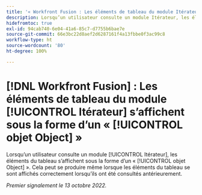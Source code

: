 ```yaml
---
title: '« Workfront Fusion : Les éléments de tableau du module Itérateur s’affichent sous la forme d’un objet Object »'
description: Lorsqu’un utilisateur consulte un module Itérateur, les éléments du tableau s’affichent sous la forme d’un objet Object. Cela peut se produire même lorsque les éléments du tableau se sont affichés correctement lorsqu’ils ont été consultés antérieurement.
hidefromtoc: true
exl-id: 94cab740-6e04-41a6-85c7-d7755b6bae7e
source-git-commit: 66e3bc22d8aef2d6287161f4a13fbbe0f3ac99c8
workflow-type: ht
source-wordcount: '80'
ht-degree: 100%

---
```


# [!DNL Workfront Fusion] : Les éléments de tableau du module [!UICONTROL Itérateur] s’affichent sous la forme d’un « [!UICONTROL objet Object] »

Lorsqu’un utilisateur consulte un module [!UICONTROL Itérateur], les éléments du tableau s’affichent sous la forme d’un « [!UICONTROL objet Object] ». Cela peut se produire même lorsque les éléments du tableau se sont affichés correctement lorsqu’ils ont été consultés antérieurement.

_Premier signalement le 13 octobre 2022._
